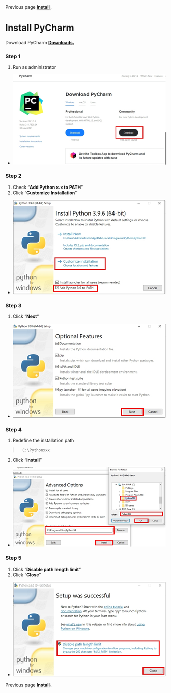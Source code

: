 Previous page [**Install**](https://github.com/AdamXu23/Python/tree/main/Install)。
# Install PyCharm
 Download PyCharm [**Downloads**](https://www.jetbrains.com/pycharm/download/#section=windows "在新分頁開啓鏈接")。
### Step 1
1.  Run as administrator
*   ![](https://github.com/AdamXu23/Python/blob/main/Install/Download%20Python%20runtime/Image/PyCharm_Install_1.jpg)
### Step 2
1.  Check “**Add Python x.x to PATH**” 
2.  Click “**Customize Installation**”
*   ![](https://github.com/AdamXu23/Python/blob/main/Install/Download%20Python%20runtime/Image/Python_Install_2.jpg)
### Step 3
1.   Click “**Next**“
*   ![](https://github.com/AdamXu23/Python/blob/main/Install/Download%20Python%20runtime/Image/Python_Install_3.jpg)
### Step 4
1.   Redefine the installation path
>       C:\Pythonxxx
>       
2.   Click “**Install**”
*   ![](https://github.com/AdamXu23/Python/blob/main/Install/Download%20Python%20runtime/Image/Python_Install_4.jpg)
### Step 5
1.   Click “**Disable path length limit**“
2.   Click “**Close**”
*   ![](https://github.com/AdamXu23/Python/blob/main/Install/Download%20Python%20runtime/Image/Python_Install_5.jpg)

Previous page [**Install**](https://github.com/AdamXu23/Python/tree/main/Install)。
